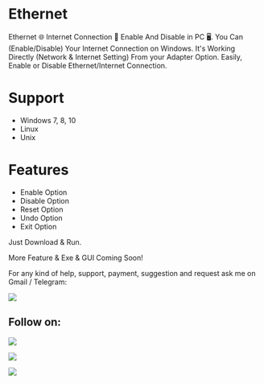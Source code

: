 # Ethernet
Ethernet 🌐 Internet Connection 📶 Enable And Disable in PC 🖥️. You Can (Enable/Disable) Your Internet Connection on Windows. 
It's Working Directly (Network & Internet Setting) From your Adapter Option.
Easily, Enable or Disable Ethernet/Internet Connection.

# Support
- Windows 7, 8, 10
- Linux
- Unix

# Features
- Enable Option
- Disable Option
- Reset Option
- Undo Option
- Exit Option

Just Download & Run.

More Feature & Exe & GUI Coming Soon!

For any kind of help, support, payment, suggestion and request ask me on Gmail / Telegram:

<a href="https://t.me/linux_repo"><img src="https://img.shields.io/badge/Telegram-Group%20Telegram%20Join-blue.svg?logo=telegram"></a>

## Follow on:
<p align="left">
<a href="https://github.com/palahsu"><img src="https://img.shields.io/badge/GitHub-Follow%20on%20GitHub-inactive.svg?logo=github"></a>
</p><p align="left">
<a href="https://www.facebook.com/aduri.knox01/"><img src="https://img.shields.io/badge/Facebook-Follow%20on%20Facebook-blue.svg?logo=facebook"></a>
</p><p align="left">
<a href="https://t.me/AD0000000"><img src="https://img.shields.io/badge/Telegram-Contact%20Telegram%20Profile-blue.svg?logo=telegram"></a>
</p><p align="left"> 
 

